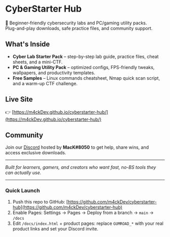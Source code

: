 # CyberStarter Hub

🚀 Beginner-friendly cybersecurity labs and PC/gaming utility packs.  
Plug-and-play downloads, safe practice files, and community support.

## What's Inside
- **Cyber Lab Starter Pack** – step-by-step lab guide, practice files, cheat sheets, and a mini-CTF.
- **PC & Gaming Utility Pack** – optimized configs, FPS-friendly tweaks, wallpapers, and productivity templates.
- **Free Samples** – Linux commands cheatsheet, Nmap quick scan script, and a warm-up CTF challenge.

## Live Site
👉 [https://m4ckDev.github.io/cyberstarter-hub/](https://m4ckDev.github.io/cyberstarter-hub/)

## Community
Join our [Discord](https://discord.gg/YOUR_INVITE) hosted by **MacK#8050** to get help, share wins, and access exclusive downloads.

---
*Built for learners, gamers, and creators who want fast, no-BS tools they can actually use.*

---

### Quick Launch

1) Push this repo to GitHub: [https://github.com/m4ckDev/cyberstarter-hub](https://github.com/m4ckDev/cyberstarter-hub)  
2) Enable Pages: Settings → Pages → Deploy from a branch → `main` → `/docs`  
3) Edit `/docs/index.html` + product pages: replace `GUMROAD_*` with your real product links and set your Discord invite.

